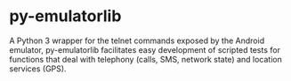 py-emulatorlib
==============

A Python 3 wrapper for the telnet commands exposed by the Android emulator, py-emulatorlib facilitates easy development of scripted tests for functions that deal with telephony (calls, SMS, network state) and location services (GPS).
